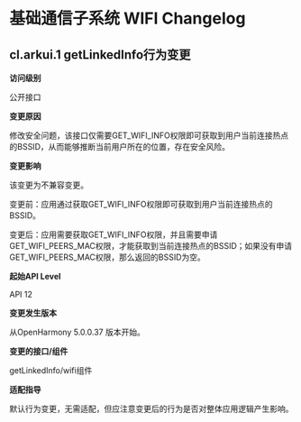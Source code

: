 # 基础通信子系统 WIFI Changelog

## cl.arkui.1 getLinkedInfo行为变更

**访问级别**

公开接口

**变更原因**

修改安全问题，该接口仅需要GET_WIFI_INFO权限即可获取到用户当前连接热点的BSSID，从而能够推断当前用户所在的位置，存在安全风险。

**变更影响**

该变更为不兼容变更。

变更前：应用通过获取GET_WIFI_INFO权限即可获取到用户当前连接热点的BSSID。

变更后：应用需要获取GET_WIFI_INFO权限，并且需要申请GET_WIFI_PEERS_MAC权限，才能获取到当前连接热点的BSSID；如果没有申请GET_WIFI_PEERS_MAC权限，那么返回的BSSID为空。

**起始API Level**

API 12

**变更发生版本**

从OpenHarmony 5.0.0.37 版本开始。

**变更的接口/组件**

getLinkedInfo/wifi组件

**适配指导**

默认行为变更，无需适配，但应注意变更后的行为是否对整体应用逻辑产生影响。
